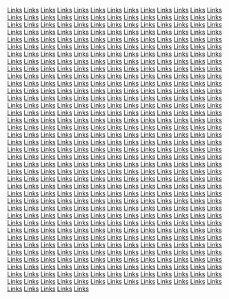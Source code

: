 <a href="https://softscanmarketing4816.weebly.com/">Links</a>
<a href="https://softscanmarketing5987.weebly.com/">Links</a>
<a href="https://softscanmarketing6102.weebly.com/">Links</a>
<a href="https://softscanmarketing4902.weebly.com/">Links</a>
<a href="https://softscanmarketing4923.weebly.com/">Links</a>
<a href="https://softscanmarketing6144.weebly.com/">Links</a>
<a href="https://softscanmarketing5018.weebly.com/">Links</a>
<a href="https://softscanmarketing6149.weebly.com/">Links</a>
<a href="https://softscanmarketing5041.weebly.com/">Links</a>
<a href="https://softscanmarketing5046.weebly.com/">Links</a>
<a href="https://softscanmarketing5085.weebly.com/">Links</a>
<a href="https://softscanmarketing5124.weebly.com/">Links</a>
<a href="https://softscanmarketing6223.weebly.com/">Links</a>
<a href="https://softscanmarketing5432.weebly.com/">Links</a>
<a href="https://softscanmarketing6227.weebly.com/">Links</a>
<a href="https://softscanmarketing5680.weebly.com/">Links</a>
<a href="https://softscanmarketing5684.weebly.com/">Links</a>
<a href="https://softscanmarketing5723.weebly.com/">Links</a>
<a href="https://softscanmarketing5760.weebly.com/">Links</a>
<a href="https://softscanmarketing5801.weebly.com/">Links</a>
<a href="https://softscanmarketing5803.weebly.com/">Links</a>
<a href="https://softscanmarketing5896.weebly.com/">Links</a>
<a href="https://softscanmarketing5882.weebly.com/">Links</a>
<a href="https://softscanmarketing6382.weebly.com/">Links</a>
<a href="https://softscanmarketing6122.weebly.com/">Links</a>
<a href="https://publicstormmarketing.weebly.com/">Links</a>
<a href="https://scriptonliner.weebly.com/">Links</a>
<a href="https://softscanmarketing5266.weebly.com/">Links</a>
<a href="https://marketingautomation4586.weebly.com/">Links</a>
<a href="https://virtualentdomainavailable.weebly.com/">Links</a>
<a href="https://softscanmarketing4647.weebly.com/">Links</a>
<a href="https://softscanmarketing4740.weebly.com/">Links</a>
<a href="https://softscanmarketing4764.weebly.com/">Links</a>
<a href="https://softscanmarketing4770.weebly.com/">Links</a>
<a href="https://softscanmarketing4808.weebly.com/">Links</a>
<a href="https://softscanmarketing5979.weebly.com/">Links</a>
<a href="https://softscanmarketing6095.weebly.com/">Links</a>
<a href="https://softscanmarketing4882.weebly.com/">Links</a>
<a href="https://softscanmarketing4933.weebly.com/">Links</a>
<a href="https://softscanmarketing6137.weebly.com/">Links</a>
<a href="https://softscanmarketing5009.weebly.com/">Links</a>
<a href="https://softscanmarketing6141.weebly.com/">Links</a>
<a href="https://softscanmarketing4477.weebly.com/">Links</a>
<a href="https://softscanmarketing4479.weebly.com/">Links</a>
<a href="https://softscanmarketing4481.weebly.com/">Links</a>
<a href="https://softscanmarketing4483.weebly.com/">Links</a>
<a href="https://softscanmarketing6215.weebly.com/">Links</a>
<a href="https://softscanmarketing5341.weebly.com/">Links</a>
<a href="https://softscanmarketing6219.weebly.com/">Links</a>
<a href="https://softscanmarketing5511.weebly.com/">Links</a>
<a href="https://softscanmarketing5529.weebly.com/">Links</a>
<a href="https://softscanmarketing5531.weebly.com/">Links</a>
<a href="https://softscanmarketing5533.weebly.com/">Links</a>
<a href="https://softscanmarketing5613.weebly.com/">Links</a>
<a href="https://softscanmarketing5614.weebly.com/">Links</a>
<a href="https://softscanmarketing5893.weebly.com/">Links</a>
<a href="https://softscanmarketing5603.weebly.com/">Links</a>
<a href="https://softscanmarketing6369.weebly.com/">Links</a>
<a href="https://softscanmarketing6114.weebly.com/">Links</a>
<a href="https://bitsvaluesmarketing.weebly.com/">Links</a>
<a href="https://rebootmarketingr.weebly.com/">Links</a>
<a href="https://softscanmarketing4608.weebly.com/">Links</a>
<a href="https://marketingautomation4578.weebly.com/">Links</a>
<a href="https://promoteloadmarketing.weebly.com/">Links</a>
<a href="https://softscanmarketing4639.weebly.com/">Links</a>
<a href="https://softscanmarketing4736.weebly.com/">Links</a>
<a href="https://softscanmarketing4756.weebly.com/">Links</a>
<a href="https://softscanmarketing4762.weebly.com/">Links</a>
<a href="https://softscanmarketing4800.weebly.com/">Links</a>
<a href="https://softscanmarketing5973.weebly.com/">Links</a>
<a href="https://softscanmarketing6087.weebly.com/">Links</a>
<a href="https://softscanmarketing4896.weebly.com/">Links</a>
<a href="https://softscanmarketing4943.weebly.com/">Links</a>
<a href="https://softscanmarketing6129.weebly.com/">Links</a>
<a href="https://softscanmarketing5001.weebly.com/">Links</a>
<a href="https://softscanmarketing6133.weebly.com/">Links</a>
<a href="https://softscanmarketing5076.weebly.com/">Links</a>
<a href="https://softscanmarketing5117.weebly.com/">Links</a>
<a href="https://softscanmarketing5122.weebly.com/">Links</a>
<a href="https://softscanmarketing5161.weebly.com/">Links</a>
<a href="https://softscanmarketing6207.weebly.com/">Links</a>
<a href="https://softscanmarketing5468.weebly.com/">Links</a>
<a href="https://softscanmarketing6211.weebly.com/">Links</a>
<a href="https://softscanmarketing5716.weebly.com/">Links</a>
<a href="https://softscanmarketing5755.weebly.com/">Links</a>
<a href="https://softscanmarketing5758.weebly.com/">Links</a>
<a href="https://softscanmarketing5792.weebly.com/">Links</a>
<a href="https://softscanmarketing5834.weebly.com/">Links</a>
<a href="https://softscanmarketing5871.weebly.com/">Links</a>
<a href="https://softscanmarketing5880.weebly.com/">Links</a>
<a href="https://softscanmarketing5922.weebly.com/">Links</a>
<a href="https://softscanmarketing6106.weebly.com/">Links</a>
<a href="https://digitalaidmarketing.weebly.com/">Links</a>
<a href="https://horizonmarketingrs.weebly.com/">Links</a>
<a href="https://softscanmarketing5237.weebly.com/">Links</a>
<a href="https://marketingautomation4570.weebly.com/">Links</a>
<a href="https://gostrategydomainavailable.weebly.com/">Links</a>
<a href="https://softscanmarketing4631.weebly.com/">Links</a>
<a href="https://softscanmarketing4727.weebly.com/">Links</a>
<a href="https://softscanmarketing4273.weebly.com/">Links</a>
<a href="https://softscanmarketing4274.weebly.com/">Links</a>
<a href="https://softscanmarketing4348.weebly.com/">Links</a>
<a href="https://softscanmarketing4327.weebly.com/">Links</a>
<a href="https://softscanmarketing4329.weebly.com/">Links</a>
<a href="https://softscanmarketing4355.weebly.com/">Links</a>
<a href="https://softscanmarketing4435c.weebly.com/">Links</a>
<a href="https://softscanmarketing4407.weebly.com/">Links</a>
<a href="https://softscanmarketing4432.weebly.com/">Links</a>
<a href="https://softscanmarketing4411.weebly.com/">Links</a>
<a href="https://softscanmarketing5071.weebly.com/">Links</a>
<a href="https://softscanmarketing5108.weebly.com/">Links</a>
<a href="https://softscanmarketing5112.weebly.com/">Links</a>
<a href="https://softscanmarketing5153.weebly.com/">Links</a>
<a href="https://softscanmarketing4575.weebly.com/">Links</a>
<a href="https://softscanmarketing5459.weebly.com/">Links</a>
<a href="https://softscanmarketing5384.weebly.com/">Links</a>
<a href="https://softscanmarketing5708.weebly.com/">Links</a>
<a href="https://softscanmarketing5743.weebly.com/">Links</a>
<a href="https://softscanmarketing5749.weebly.com/">Links</a>
<a href="https://softscanmarketing5788.weebly.com/">Links</a>
<a href="https://softscanmarketing5826.weebly.com/">Links</a>
<a href="https://softscanmarketing5864.weebly.com/">Links</a>
<a href="https://softscanmarketing5659.weebly.com/">Links</a>
<a href="https://softscanmarketing5911.weebly.com/">Links</a>
<a href="https://softscanmarketing6098.weebly.com/">Links</a>
<a href="https://nibbletrademarketing.weebly.com/">Links</a>
<a href="https://strategicmarketingaz.weebly.com/">Links</a>
<a href="https://softscanmarketing5229.weebly.com/">Links</a>
<a href="https://marketingautomation4562.weebly.com/">Links</a>
<a href="https://waresofferdomainavailable.weebly.com/">Links</a>
<a href="https://softscanmarketing4623.weebly.com/">Links</a>
<a href="https://softscanmarketing4719.weebly.com/">Links</a>
<a href="https://softscanmarketing5964.weebly.com/">Links</a>
<a href="https://softscanmarketing5998.weebly.com/">Links</a>
<a href="https://softscanmarketing6000.weebly.com/">Links</a>
<a href="https://softscanmarketing4834.weebly.com/">Links</a>
<a href="https://softscanmarketing4873.weebly.com/">Links</a>
<a href="https://softscanmarketing6120.weebly.com/">Links</a>
<a href="https://softscanmarketing6158.weebly.com/">Links</a>
<a href="https://softscanmarketing4960.weebly.com/">Links</a>
<a href="https://softscanmarketing6162.weebly.com/">Links</a>
<a href="https://softscanmarketing5034.weebly.com/">Links</a>
<a href="https://softscanmarketing5059.weebly.com/">Links</a>
<a href="https://softscanmarketing5100.weebly.com/">Links</a>
<a href="https://softscanmarketing5106.weebly.com/">Links</a>
<a href="https://softscanmarketing5144.weebly.com/">Links</a>
<a href="https://softscanmarketing5197.weebly.com/">Links</a>
<a href="https://softscanmarketing5451.weebly.com/">Links</a>
<a href="https://softscanmarketing5469.weebly.com/">Links</a>
<a href="https://softscanmarketing5700.weebly.com/">Links</a>
<a href="https://softscanmarketing5736.weebly.com/">Links</a>
<a href="https://softscanmarketing5742.weebly.com/">Links</a>
<a href="https://softscanmarketing5780.weebly.com/">Links</a>
<a href="https://softscanmarketing5816.weebly.com/">Links</a>
<a href="https://softscanmarketing5856.weebly.com/">Links</a>
<a href="https://softscanmarketing6322.weebly.com/">Links</a>
<a href="https://softscanmarketing5903.weebly.com/">Links</a>
<a href="https://softscanmarketing6090.weebly.com/">Links</a>
<a href="https://workstagsmarketing.weebly.com/">Links</a>
<a href="https://novusmarketingr.weebly.com/">Links</a>
<a href="https://softscanmarketing5220.weebly.com/">Links</a>
<a href="https://marketingautomation4553.weebly.com/">Links</a>
<a href="https://b2bsensedomainavailable.weebly.com/">Links</a>
<a href="https://softscanmarketing4237.weebly.com/">Links</a>
<a href="https://softscanmarketing4286.weebly.com/">Links</a>
<a href="https://softscanmarketing5953.weebly.com/">Links</a>
<a href="https://softscanmarketing5990.weebly.com/">Links</a>
<a href="https://softscanmarketing5997.weebly.com/">Links</a>
<a href="https://softscanmarketing4827.weebly.com/">Links</a>
<a href="https://softscanmarketing4865.weebly.com/">Links</a>
<a href="https://softscanmarketing6112.weebly.com/">Links</a>
<a href="https://softscanmarketing6150.weebly.com/">Links</a>
<a href="https://softscanmarketing4951.weebly.com/">Links</a>
<a href="https://softscanmarketing6154.weebly.com/">Links</a>
<a href="https://softscanmarketing5029.weebly.com/">Links</a>
<a href="https://softscanmarketing5052.weebly.com/">Links</a>
<a href="https://softscanmarketing5092.weebly.com/">Links</a>
<a href="https://softscanmarketing5098.weebly.com/">Links</a>
<a href="https://softscanmarketing5136.weebly.com/">Links</a>
<a href="https://softscanmarketing5188.weebly.com/">Links</a>
<a href="https://softscanmarketing5443.weebly.com/">Links</a>
<a href="https://softscanmarketing5461.weebly.com/">Links</a>
<a href="https://softscanmarketing5692.weebly.com/">Links</a>
<a href="https://softscanmarketing5727.weebly.com/">Links</a>
<a href="https://softscanmarketing5734.weebly.com/">Links</a>
<a href="https://softscanmarketing5768.weebly.com/">Links</a>
<a href="https://softscanmarketing5810.weebly.com/">Links</a>
<a href="https://softscanmarketing5854.weebly.com/">Links</a>
<a href="https://softscanmarketing6314.weebly.com/">Links</a>
<a href="https://softscanmarketing5891.weebly.com/">Links</a>
<a href="https://softscanmarketing5926.weebly.com/">Links</a>
<a href="https://nibblesensemarketing.weebly.com/">Links</a>
<a href="https://marketingexsr.weebly.com/">Links</a>
<a href="https://softscanmarketing5212.weebly.com/">Links</a>
<a href="https://marketingautomation4062.weebly.com/">Links</a>
<a href="https://boxesstormdomainavailable.weebly.com/">Links</a>
<a href="https://softscanmarketing4660.weebly.com/">Links</a>
<a href="https://softscanmarketing4279.weebly.com/">Links</a>
<a href="https://softscanmarketing5944.weebly.com/">Links</a>
<a href="https://softscanmarketing5982.weebly.com/">Links</a>
<a href="https://softscanmarketing5983.weebly.com/">Links</a>
<a href="https://softscanmarketing4819.weebly.com/">Links</a>
<a href="https://softscanmarketing4857.weebly.com/">Links</a>
<a href="https://softscanmarketing6104.weebly.com/">Links</a>
<a href="https://softscanmarketing6142.weebly.com/">Links</a>
<a href="https://softscanmarketing4925.weebly.com/">Links</a>
<a href="https://softscanmarketing6145.weebly.com/">Links</a>
<a href="https://softscanmarketing5020.weebly.com/">Links</a>
<a href="https://softscanmarketing5042.weebly.com/">Links</a>
<a href="https://softscanmarketing5082.weebly.com/">Links</a>
<a href="https://softscanmarketing5088.weebly.com/">Links</a>
<a href="https://softscanmarketing5128.weebly.com/">Links</a>
<a href="https://softscanmarketing5181.weebly.com/">Links</a>
<a href="https://softscanmarketing5435.weebly.com/">Links</a>
<a href="https://softscanmarketing5453.weebly.com/">Links</a>
<a href="https://softscanmarketing5685.weebly.com/">Links</a>
<a href="https://softscanmarketing5722.weebly.com/">Links</a>
<a href="https://softscanmarketing5726.weebly.com/">Links</a>
<a href="https://softscanmarketing5763.weebly.com/">Links</a>
<a href="https://softscanmarketing5802.weebly.com/">Links</a>
<a href="https://softscanmarketing5840.weebly.com/">Links</a>
<a href="https://softscanmarketing6306.weebly.com/">Links</a>
<a href="https://softscanmarketing5885.weebly.com/">Links</a>
<a href="https://softscanmarketing6042.weebly.com/">Links</a>
<a href="https://optimizetrademarketing.weebly.com/">Links</a>
<a href="https://marketingbuzzr.weebly.com/">Links</a>
<a href="https://softscanmarketing5204.weebly.com/">Links</a>
<a href="https://marketingautomation4630.weebly.com/">Links</a>
<a href="https://informaticsservicesdomainavailable.weebly.com/">Links</a>
<a href="https://softscanmarketing4646.weebly.com/">Links</a>
<a href="https://softscanmarketing4270.weebly.com/">Links</a>
<a href="https://softscanmarketing5932.weebly.com/">Links</a>
<a href="https://softscanmarketing5976.weebly.com/">Links</a>
<a href="https://softscanmarketing5931.weebly.com/">Links</a>
<a href="https://softscanmarketing4811.weebly.com/">Links</a>
<a href="https://softscanmarketing4849.weebly.com/">Links</a>
<a href="https://softscanmarketing6097.weebly.com/">Links</a>
<a href="https://softscanmarketing6134.weebly.com/">Links</a>
<a href="https://softscanmarketing4935.weebly.com/">Links</a>
<a href="https://softscanmarketing6138.weebly.com/">Links</a>
<a href="https://softscanmarketing5012.weebly.com/">Links</a>
<a href="https://softscanmarketing4492.weebly.com/">Links</a>
<a href="https://softscanmarketing4532.weebly.com/">Links</a>
<a href="https://softscanmarketing4535.weebly.com/">Links</a>
<a href="https://softscanmarketing4537.weebly.com/">Links</a>
<a href="https://softscanmarketing5173.weebly.com/">Links</a>
<a href="https://softscanmarketing5422.weebly.com/">Links</a>
<a href="https://softscanmarketing5445.weebly.com/">Links</a>
<a href="https://softscanmarketing5545.weebly.com/">Links</a>
<a href="https://softscanmarketing5592.weebly.com/">Links</a>
<a href="https://softscanmarketing5594.weebly.com/">Links</a>
<a href="https://softscanmarketing5595.weebly.com/">Links</a>
<a href="https://softscanmarketing5628.weebly.com/">Links</a>
<a href="https://softscanmarketing5672.weebly.com/">Links</a>
<a href="https://softscanmarketing6298.weebly.com/">Links</a>
<a href="https://softscanmarketing5675.weebly.com/">Links</a>
<a href="https://softscanmarketing6034.weebly.com/">Links</a>
<a href="https://trueadmarketing.weebly.com/">Links</a>
<a href="https://supportdigitalr.weebly.com/">Links</a>
<a href="https://bitscentermarketingze.weebly.com/">Links</a>
<a href="https://marketingautomation4622.weebly.com/">Links</a>
<a href="https://wizmakerdomainavailable.weebly.com/">Links</a>
<a href="https://softscanmarketing4638.weebly.com/">Links</a>
<a href="https://softscanmarketing4266.weebly.com/">Links</a>
<a href="https://softscanmarketing5930sf.weebly.com/">Links</a>
<a href="https://softscanmarketing5968.weebly.com/">Links</a>
<a href="https://softscanmarketing5970.weebly.com/">Links</a>
<a href="https://softscanmarketing4803.weebly.com/">Links</a>
<a href="https://softscanmarketing4838.weebly.com/">Links</a>
<a href="https://softscanmarketing6088.weebly.com/">Links</a>
<a href="https://softscanmarketing6126.weebly.com/">Links</a>
<a href="https://softscanmarketing4942.weebly.com/">Links</a>
<a href="https://softscanmarketing6130.weebly.com/">Links</a>
<a href="https://softscanmarketing5004.weebly.com/">Links</a>
<a href="https://softscanmarketing4486.weebly.com/">Links</a>
<a href="https://softscanmarketing4526.weebly.com/">Links</a>
<a href="https://softscanmarketing4528.weebly.com/">Links</a>
<a href="https://softscanmarketing4531.weebly.com/">Links</a>
<a href="https://softscanmarketing5165.weebly.com/">Links</a>
<a href="https://softscanmarketing5414.weebly.com/">Links</a>
<a href="https://softscanmarketing5437.weebly.com/">Links</a>
<a href="https://softscanmarketing5534.weebly.com/">Links</a>
<a href="https://softscanmarketing5579.weebly.com/">Links</a>
<a href="https://softscanmarketing5583.weebly.com/">Links</a>
<a href="https://softscanmarketing5585.weebly.com/">Links</a>
<a href="https://softscanmarketing5621.weebly.com/">Links</a>
<a href="https://softscanmarketing5666.weebly.com/">Links</a>
<a href="https://softscanmarketing6290.weebly.com/">Links</a>
<a href="https://softscanmarketing5665.weebly.com/">Links</a>
<a href="https://softscanmarketing6026.weebly.com/">Links</a>
<a href="https://branddockmarketing.weebly.com/">Links</a>
<a href="https://accemarketingr.weebly.com/">Links</a>
<a href="https://technologiesprojectmarketingze.weebly.com/">Links</a>
<a href="https://marketingautomation4614.weebly.com/">Links</a>
<a href="https://campaignscopedomainavailable.weebly.com/">Links</a>
<a href="https://softscanmarketing4630.weebly.com/">Links</a>
<a href="https://softscanmarketing4254.weebly.com/">Links</a>
<a href="https://softscanmarketing4267.weebly.com/">Links</a>
<a href="https://softscanmarketing4265.weebly.com/">Links</a>
<a href="https://softscanmarketing4342.weebly.com/">Links</a>
<a href="https://softscanmarketing4303.weebly.com/">Links</a>
<a href="https://softscanmarketing4307.weebly.com/">Links</a>
<a href="https://softscanmarketing4347.weebly.com/">Links</a>
<a href="https://softscanmarketing4421.weebly.com/">Links</a>
<a href="https://softscanmarketing4383.weebly.com/">Links</a>
<a href="https://softscanmarketing4425.weebly.com/">Links</a>
<a href="https://softscanmarketing4387.weebly.com/">Links</a>
<a href="https://softscanmarketing4476.weebly.com/">Links</a>
<a href="https://softscanmarketing4518.weebly.com/">Links</a>
<a href="https://softscanmarketing4520.weebly.com/">Links</a>
<a href="https://softscanmarketing4522.weebly.com/">Links</a>
<a href="https://softscanmarketing4549.weebly.com/">Links</a>
<a href="https://softscanmarketing5406.weebly.com/">Links</a>
<a href="https://softscanmarketing5351.weebly.com/">Links</a>
<a href="https://softscanmarketing5527.weebly.com/">Links</a>
<a href="https://softscanmarketing5560.weebly.com/">Links</a>
<a href="https://softscanmarketing5563.weebly.com/">Links</a>
<a href="https://softscanmarketing5578.weebly.com/">Links</a>
<a href="https://softscanmarketing5612.weebly.com/">Links</a>
<a href="https://softscanmarketing5656.weebly.com/">Links</a>
<a href="https://softscanmarketing5651.weebly.com/">Links</a>
<a href="https://softscanmarketing5660.weebly.com/">Links</a>
<a href="https://softscanmarketing6018.weebly.com/">Links</a>
<a href="https://nibblekedmarketing.weebly.com/">Links</a>
<a href="https://sharemarketingbogaz.weebly.com/">Links</a>
<a href="https://biteablemarketingze.weebly.com/">Links</a>
<a href="https://marketingautomation4607.weebly.com/">Links</a>
<a href="https://hyperadvertisemarketinzg.weebly.com/">Links</a>
<a href="https://softscanmarketing4622.weebly.com/">Links</a>
<a href="https://softscanmarketing4247.weebly.com/">Links</a>
<a href="https://softscanmarketing5962.weebly.com/">Links</a>
<a href="https://softscanmarketing5999.weebly.com/">Links</a>
<a href="https://softscanmarketing6001.weebly.com/">Links</a>
<a href="https://softscanmarketing4870.weebly.com/">Links</a>
<a href="https://softscanmarketing4914.weebly.com/">Links</a>
<a href="https://softscanmarketing6121.weebly.com/">Links</a>
<a href="https://softscanmarketing6159.weebly.com/">Links</a>
<a href="https://softscanmarketing4996.weebly.com/">Links</a>
<a href="https://softscanmarketing6163.weebly.com/">Links</a>
<a href="https://softscanmarketing5035.weebly.com/">Links</a>
<a href="https://softscanmarketing4473.weebly.com/">Links</a>
<a href="https://softscanmarketing4510.weebly.com/">Links</a>
<a href="https://softscanmarketing4512.weebly.com/">Links</a>
<a href="https://softscanmarketing4513.weebly.com/">Links</a>
<a href="https://softscanmarketing5200.weebly.com/">Links</a>
<a href="https://softscanmarketing5397.weebly.com/">Links</a>
<a href="https://softscanmarketing5505.weebly.com/">Links</a>
<a href="https://softscanmarketing5518.weebly.com/">Links</a>
<a href="https://softscanmarketing5566.weebly.com/">Links</a>
<a href="https://softscanmarketing5569.weebly.com/">Links</a>
<a href="https://softscanmarketing5565.weebly.com/">Links</a>
<a href="https://softscanmarketing5604.weebly.com/">Links</a>
<a href="https://softscanmarketing5648.weebly.com/">Links</a>
<a href="https://softscanmarketing6323.weebly.com/">Links</a>
<a href="https://softscanmarketing5652.weebly.com/">Links</a>
<a href="https://softscanmarketing6012.weebly.com/">Links</a>
<a href="https://labsworksmarketing.weebly.com/">Links</a>
<a href="https://clearppcmarketing.weebly.com/">Links</a>
<a href="https://boostlightmarketingze.weebly.com/">Links</a>
<a href="https://marketingautomation4598.weebly.com/">Links</a>
<a href="https://riglogicmarketing.weebly.com/">Links</a>
<a href="https://softscanmarketing4213.weebly.com/">Links</a>
<a href="https://softscanmarketing4238.weebly.com/">Links</a>
<a href="https://softscanmarketing5954.weebly.com/">Links</a>
<a href="https://softscanmarketing5991.weebly.com/">Links</a>
<a href="https://softscanmarketing5992.weebly.com/">Links</a>
<a href="https://softscanmarketing4862.weebly.com/">Links</a>
<a href="https://softscanmarketing4906.weebly.com/">Links</a>
<a href="https://softscanmarketing6113.weebly.com/">Links</a>
<a href="https://softscanmarketing6151.weebly.com/">Links</a>
<a href="https://softscanmarketing4987.weebly.com/">Links</a>
<a href="https://softscanmarketing6155.weebly.com/">Links</a>
<a href="https://softscanmarketing5031.weebly.com/">Links</a>
<a href="https://softscanmarketing4460.weebly.com/">Links</a>
<a href="https://softscanmarketing4502.weebly.com/">Links</a>
<a href="https://softscanmarketing4504.weebly.com/">Links</a>
<a href="https://softscanmarketing4506.weebly.com/">Links</a>
<a href="https://softscanmarketing5192.weebly.com/">Links</a>
<a href="https://softscanmarketing5389.weebly.com/">Links</a>
<a href="https://softscanmarketing5496.weebly.com/">Links</a>
<a href="https://softscanmarketing5510.weebly.com/">Links</a>
<a href="https://softscanmarketing5553.weebly.com/">Links</a>
<a href="https://softscanmarketing5554.weebly.com/">Links</a>
<a href="https://softscanmarketing5556.weebly.com/">Links</a>
<a href="https://softscanmarketing5596.weebly.com/">Links</a>
<a href="https://softscanmarketing5639.weebly.com/">Links</a>
<a href="https://softscanmarketing6315.weebly.com/">Links</a>
<a href="https://softscanmarketing5644.weebly.com/">Links</a>
<a href="https://softscanmarketing5974.weebly.com/">Links</a>
<a href="https://geardesignmarketing.weebly.com/">Links</a>
<a href="https://expertsleadermarketing.weebly.com/">Links</a>
<a href="https://softscanmarketing5245.weebly.com/">Links</a>
<a href="https://marketingautomation4102.weebly.com/">Links</a>
<a href="https://wareriedmarketing.weebly.com/">Links</a>
<a href="https://softscanmarketing4709.weebly.com/">Links</a>
<a href="https://softscanmarketing4230.weebly.com/">Links</a>
<a href="https://softscanmarketing5947.weebly.com/">Links</a>
<a href="https://softscanmarketing5984.weebly.com/">Links</a>
<a href="https://softscanmarketing5985.weebly.com/">Links</a>
<a href="https://softscanmarketing4854.weebly.com/">Links</a>
<a href="https://softscanmarketing4897.weebly.com/">Links</a>
<a href="https://softscanmarketing6103.weebly.com/">Links</a>
<a href="https://softscanmarketing6143.weebly.com/">Links</a>
<a href="https://softscanmarketing4979.weebly.com/">Links</a>
<a href="https://softscanmarketing6147.weebly.com/">Links</a>
<a href="https://softscanmarketing5023.weebly.com/">Links</a>
<a href="https://softscanmarketing4533.weebly.com/">Links</a>
<a href="https://softscanmarketing4495.weebly.com/">Links</a>
<a href="https://softscanmarketing4494.weebly.com/">Links</a>
<a href="https://softscanmarketing4497.weebly.com/">Links</a>
<a href="https://softscanmarketing5183.weebly.com/">Links</a>
<a href="https://softscanmarketing5381.weebly.com/">Links</a>
<a href="https://softscanmarketing5487.weebly.com/">Links</a>
<a href="https://softscanmarketing5591.weebly.com/">Links</a>
<a href="https://softscanmarketing5543.weebly.com/">Links</a>
<a href="https://softscanmarketing5546.weebly.com/">Links</a>
<a href="https://softscanmarketing5548.weebly.com/">Links</a>
<a href="https://softscanmarketing5670.weebly.com/">Links</a>
<a href="https://softscanmarketing5630.weebly.com/">Links</a>
<a href="https://softscanmarketing6309.weebly.com/">Links</a>
<a href="https://softscanmarketing5634.weebly.com/">Links</a>
<a href="https://softscanmarketing6079.weebly.com/">Links</a>
<a href="https://meshdashmarketing.weebly.com/">Links</a>
<a href="https://targetsparkmarketing.weebly.com/">Links</a>
<a href="https://softscanmarketing4568.weebly.com/">Links</a>
<a href="https://marketingautomation4667.weebly.com/">Links</a>
<a href="https://microgroupmarketing.weebly.com/">Links</a>
<a href="https://softscanmarketing4693.weebly.com/">Links</a>
<a href="https://softscanmarketing4224.weebly.com/">Links</a>
<a href="https://softscanmarketing5935.weebly.com/">Links</a>
<a href="https://softscanmarketing5978.weebly.com/">Links</a>
<a href="https://softscanmarketing5961.weebly.com/">Links</a>
<a href="https://softscanmarketing4846.weebly.com/">Links</a>
<a href="https://softscanmarketing4876.weebly.com/">Links</a>
<a href="https://softscanmarketing6096.weebly.com/">Links</a>
<a href="https://softscanmarketing6135.weebly.com/">Links</a>
<a href="https://softscanmarketing4963.weebly.com/">Links</a>
<a href="https://softscanmarketing6139.weebly.com/">Links</a>
<a href="https://softscanmarketing5015.weebly.com/">Links</a>
<a href="https://softscanmarketing4524.weebly.com/">Links</a>
<a href="https://softscanmarketing4487.weebly.com/">Links</a>
<a href="https://softscanmarketing4488.weebly.com/">Links</a>
<a href="https://softscanmarketing4490.weebly.com/">Links</a>
<a href="https://softscanmarketing5176.weebly.com/">Links</a>
<a href="https://softscanmarketing5373.weebly.com/">Links</a>
<a href="https://softscanmarketing5480.weebly.com/">Links</a>
<a href="https://softscanmarketing5582.weebly.com/">Links</a>
<a href="https://softscanmarketing5536.weebly.com/">Links</a>
<a href="https://softscanmarketing5538.weebly.com/">Links</a>
<a href="https://softscanmarketing5540.weebly.com/">Links</a>
<a href="https://softscanmarketing5667.weebly.com/">Links</a>
<a href="https://softscanmarketing5622.weebly.com/">Links</a>
<a href="https://softscanmarketing6299.weebly.com/">Links</a>
<a href="https://softscanmarketing5626.weebly.com/">Links</a>
<a href="https://softscanmarketing6070.weebly.com/">Links</a>
<a href="https://relationslogicmarketing.weebly.com/">Links</a>
<a href="https://ppccentermarketing.weebly.com/">Links</a>
<a href="https://bytescharmmarketingze.weebly.com/">Links</a>
<a href="https://marketingautomation4659.weebly.com/">Links</a>
<a href="https://advertisingbarndomainavailable.weebly.com/">Links</a>
<a href="https://softscanmarketing4687.weebly.com/">Links</a>
<a href="https://softscanmarketing4214.weebly.com/">Links</a>
<a href="https://softscanmarketing5928.weebly.com/">Links</a>
<a href="https://softscanmarketing5969.weebly.com/">Links</a>
<a href="https://softscanmarketing5971.weebly.com/">Links</a>
<a href="https://softscanmarketing4840.weebly.com/">Links</a>
<a href="https://softscanmarketing4891.weebly.com/">Links</a>
<a href="https://softscanmarketing6089.weebly.com/">Links</a>
<a href="https://softscanmarketing6127.weebly.com/">Links</a>
<a href="https://softscanmarketing4972.weebly.com/">Links</a>
<a href="https://softscanmarketing6131.weebly.com/">Links</a>
<a href="https://softscanmarketing5007.weebly.com/">Links</a>
<a href="https://softscanmarketing4517.weebly.com/">Links</a>
<a href="https://softscanmarketing4478.weebly.com/">Links</a>
<a href="https://softscanmarketing4480.weebly.com/">Links</a>
<a href="https://softscanmarketing4482.weebly.com/">Links</a>
<a href="https://softscanmarketing5168.weebly.com/">Links</a>
<a href="https://softscanmarketing5363.weebly.com/">Links</a>
<a href="https://softscanmarketing5472.weebly.com/">Links</a>
<a href="https://softscanmarketing5561.weebly.com/">Links</a>
<a href="https://softscanmarketing5528.weebly.com/">Links</a>
<a href="https://softscanmarketing5530.weebly.com/">Links</a>
<a href="https://softscanmarketing5532.weebly.com/">Links</a>
<a href="https://softscanmarketing5654.weebly.com/">Links</a>
<a href="https://softscanmarketing5615.weebly.com/">Links</a>
<a href="https://softscanmarketing6291.weebly.com/">Links</a>
<a href="https://softscanmarketing5618.weebly.com/">Links</a>
<a href="https://softscanmarketing6063.weebly.com/">Links</a>
<a href="https://microstreetmarketing.weebly.com/">Links</a>
<a href="https://techitemsmarketing.weebly.com/">Links</a>
<a href="https://adsscoutmarketingze.weebly.com/">Links</a>
<a href="https://marketingautomation4650.weebly.com/">Links</a>
<a href="https://thecampaigncompanydomainavailable.weebly.com/">Links</a>
<a href="https://softscanmarketing4677.weebly.com/">Links</a>
<a href="https://softscanmarketing4287.weebly.com/">Links</a>
<a href="https://softscanmarketing4289.weebly.com/">Links</a>
<a href="https://softscanmarketing4291.weebly.com/">Links</a>
<a href="https://softscanmarketing4367.weebly.com/">Links</a>
<a href="https://softscanmarketing4365.weebly.com/">Links</a>
